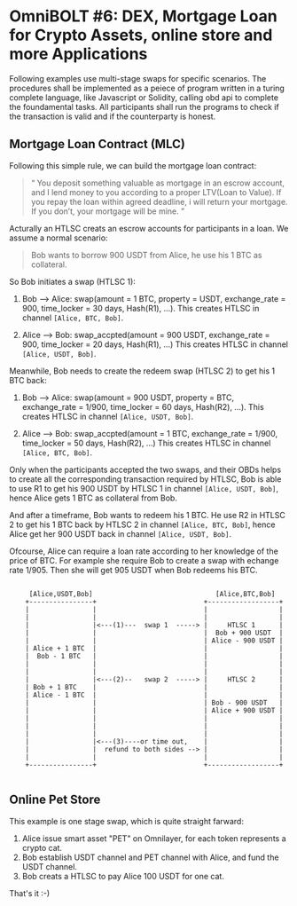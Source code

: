 # OmniBOLT #6: DEX, Mortgage Loan for Crypto Assets, online store and more Applications

Following examples use multi-stage swaps for specific scenarios. The procedures shall be implemented as a peiece of program written in a turing complete language, like Javascript or Solidity, calling obd api to complete the foundamental tasks. All participants shall run the programs to check if the transaction is valid and if the counterparty is honest.  



## Mortgage Loan Contract (MLC)
Following this simple rule, we can build the mortgage loan contract:

>“
You deposit something valuable as mortgage in an escrow account, and I lend money to you according to a proper LTV(Loan to Value). If you repay the loan within agreed deadline, i will return your mortgage. If you don’t, your mortgage will be mine.
”


Acturally an HTLSC creats an escrow accounts for participants in a loan. We assume a normal scenario: 

>Bob wants to borrow 900 USDT from Alice, he use his 1 BTC as collateral. 

So Bob initiates a swap (HTLSC 1):

1) Bob --> Alice: swap(amount = 1 BTC, property = USDT, exchange_rate = 900, time_locker = 30 days, Hash(R1), ...).
This creates HTLSC in channel `[Alice, BTC, Bob]`.

2) Alice --> Bob: swap_accpted(amount = 900 USDT, exchange_rate = 900, time_locker = 20 days, Hash(R1), ...) 
This creates HTLSC in channel `[Alice, USDT, Bob]`.


Meanwhile, Bob needs to create the redeem swap (HTLSC 2) to get his 1 BTC back:

1) Bob --> Alice: swap(amount = 900 USDT, property = BTC, exchange_rate = 1/900, time_locker = 60 days, Hash(R2), ...).
This creates HTLSC in channel `[Alice, USDT, Bob]`.

1) Alice --> Bob: swap_accpted(amount = 1 BTC, exchange_rate = 1/900, time_locker = 50 days, Hash(R2), ...) 
This creates HTLSC in channel `[Alice, BTC, Bob]`.

Only when the participants accepted the two swaps, and their OBDs helps to create all the corresponding transaction required by HTLSC, Bob is able to use R1 to get his 900 USDT by HTLSC 1 in channel `[Alice, USDT, Bob]`, hence Alice gets 1 BTC as collateral from Bob. 

And after a timeframe, Bob wants to redeem his 1 BTC. He use R2 in HTLSC 2 to get his 1 BTC back by HTLSC 2 in channel `[Alice, BTC, Bob]`, hence Alice get her 900 USDT back in channel `[Alice, USDT, Bob]`.

Ofcourse, Alice can require a loan rate according to her knowledge of the price of BTC. For example she require Bob to create a swap with echange rate 1/905. Then she will get 905 USDT when Bob redeems his BTC.

```
                                 
     [Alice,USDT,Bob]                               [Alice,BTC,Bob]
    +----------------+                           +------------------+
    |                |                           |                  |
    |                |                           |                  |
    |                |<---(1)---  swap 1  -----> |     HTLSC 1      |
    |                |                           |  Bob + 900 USDT  |
    |                |                           | Alice - 900 USDT |
    | Alice + 1 BTC  |                           |                  | 
    |  Bob - 1 BTC   |                           |                  |
    |                |                           |                  |
    |                |                           |                  |
    |                |<---(2)--   swap 2  -----> |     HTLSC 2      |
    | Bob + 1 BTC    |                           |                  |
    | Alice - 1 BTC  |                           |                  |
    |                |                           | Bob - 900 USDT   |
    |                |                           | Alice + 900 USDT |
    |                |                           |                  | 
    |                |                           |                  |
    |                |                           |                  |
    |                |<---(3)----or time out,    |                  |
    |                |	refund to both sides --> |                  |
    |                |                           |                  |
    +----------------+                           +------------------+
 
```  



## Online Pet Store

This example is one stage swap, which is quite straight farward:  

1) Alice issue smart asset "PET" on Omnilayer, for each token represents a crypto cat.  
2) Bob establish USDT channel and PET channel with Alice, and fund the USDT channel.  
3) Bob creats a HTLSC to pay Alice 100 USDT for one cat.  

That's it :-)  


